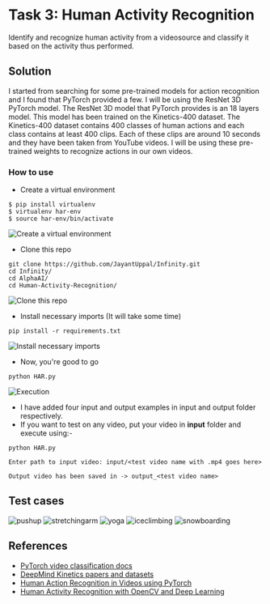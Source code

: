# Task 3: Human Activity Recognition

Identify and recognize human activity from a videosource and classify it based on the activity thus performed.

## Solution

I started from searching for some pre-trained models for action recognition and I found that PyTorch provided a few. I will be using the ResNet 3D PyTorch
model. The ResNet 3D model that PyTorch provides is an 18 layers model. This model has been trained on the Kinetics-400 dataset.
The Kinetics-400 dataset contains 400 classes of human actions and each class contains at least 400 clips. Each of these clips are around 10 seconds and
they have been taken from YouTube videos. I will be using these pre-trained weights to recognize actions in our own videos.

### How to use

- Create a virtual environment
```
$ pip install virtualenv
$ virtualenv har-env
$ source har-env/bin/activate
```
![Create a virtual environment](https://user-images.githubusercontent.com/47852407/117101440-e0e78880-ad93-11eb-9602-342e830bca1f.png)

- Clone this repo
```
git clone https://github.com/JayantUppal/Infinity.git
cd Infinity/
cd AlphaAI/
cd Human-Activity-Recognition/
```
![Clone this repo](https://user-images.githubusercontent.com/47852407/117101515-fe1c5700-ad93-11eb-89fb-8835706a0147.png)

- Install necessary imports (It will take some time)
```
pip install -r requirements.txt
```
![Install necessary imports](https://user-images.githubusercontent.com/47852407/117101554-168c7180-ad94-11eb-8bee-50e13ca08883.png)

- Now, you're good to go
```
python HAR.py
```
![Execution](https://user-images.githubusercontent.com/47852407/117101605-3459d680-ad94-11eb-948a-74a529a65774.png)

- I have added four input and output examples in input and output folder respectively.
- If you want to test on any video, put your video in **input** folder and execute using:-
```
python HAR.py

Enter path to input video: input/<test video name with .mp4 goes here>

Output video has been saved in -> output_<test video name>
```

## Test cases
![pushup](https://user-images.githubusercontent.com/47852407/117101837-b3e7a580-ad94-11eb-9153-387a28ae68b7.png)
![stretchingarm](https://user-images.githubusercontent.com/47852407/117101913-daa5dc00-ad94-11eb-861a-5da73f8bcf6a.png)
![yoga](https://user-images.githubusercontent.com/47852407/117102014-07f28a00-ad95-11eb-894b-f18b4b174893.png)
![iceclimbing](https://user-images.githubusercontent.com/47852407/117102113-3d977300-ad95-11eb-926e-f90d04bd1525.png)
![snowboarding](https://user-images.githubusercontent.com/47852407/117102150-556ef700-ad95-11eb-8c51-926133d50377.png)


## References
- [PyTorch video classification docs](https://github.com/pytorch/vision/blob/master/docs/source/models.rst#video-classification)
- [DeepMind Kinetics papers and datasets](https://deepmind.com/research/open-source/kinetics)
- [Human Action Recognition in Videos using PyTorch](https://debuggercafe.com/human-action-recognition-in-videos-using-pytorch/)
- [Human Activity Recognition with OpenCV and Deep Learning](https://www.pyimagesearch.com/2019/11/25/human-activity-recognition-with-opencv-and-deep-learning/)
